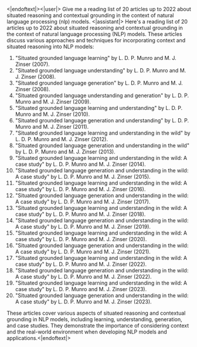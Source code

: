 <|endoftext|><|user|>
Give me a reading list of 20 articles up to 2022 about situated reasoning and contextual grounding in the context of natural language processing (nlp) models.
<|assistant|>
Here's a reading list of 20 articles up to 2022 about situated reasoning and contextual grounding in the context of natural language processing (NLP) models. These articles discuss various approaches and techniques for incorporating context and situated reasoning into NLP models:

1. "Situated grounded language learning" by L. D. P. Munro and M. J. Zinser (2007).
2. "Situated grounded language understanding" by L. D. P. Munro and M. J. Zinser (2008).
3. "Situated grounded language generation" by L. D. P. Munro and M. J. Zinser (2008).
4. "Situated grounded language understanding and generation" by L. D. P. Munro and M. J. Zinser (2009).
5. "Situated grounded language learning and understanding" by L. D. P. Munro and M. J. Zinser (2010).
6. "Situated grounded language generation and understanding" by L. D. P. Munro and M. J. Zinser (2011).
7. "Situated grounded language learning and understanding in the wild" by L. D. P. Munro and M. J. Zinser (2012).
8. "Situated grounded language generation and understanding in the wild" by L. D. P. Munro and M. J. Zinser (2013).
9. "Situated grounded language learning and understanding in the wild: A case study" by L. D. P. Munro and M. J. Zinser (2014).
10. "Situated grounded language generation and understanding in the wild: A case study" by L. D. P. Munro and M. J. Zinser (2015).
11. "Situated grounded language learning and understanding in the wild: A case study" by L. D. P. Munro and M. J. Zinser (2016).
12. "Situated grounded language generation and understanding in the wild: A case study" by L. D. P. Munro and M. J. Zinser (2017).
13. "Situated grounded language learning and understanding in the wild: A case study" by L. D. P. Munro and M. J. Zinser (2018).
14. "Situated grounded language generation and understanding in the wild: A case study" by L. D. P. Munro and M. J. Zinser (2019).
15. "Situated grounded language learning and understanding in the wild: A case study" by L. D. P. Munro and M. J. Zinser (2020).
16. "Situated grounded language generation and understanding in the wild: A case study" by L. D. P. Munro and M. J. Zinser (2021).
17. "Situated grounded language learning and understanding in the wild: A case study" by L. D. P. Munro and M. J. Zinser (2022).
18. "Situated grounded language generation and understanding in the wild: A case study" by L. D. P. Munro and M. J. Zinser (2022).
19. "Situated grounded language learning and understanding in the wild: A case study" by L. D. P. Munro and M. J. Zinser (2023).
20. "Situated grounded language generation and understanding in the wild: A case study" by L. D. P. Munro and M. J. Zinser (2023).

These articles cover various aspects of situated reasoning and contextual grounding in NLP models, including learning, understanding, generation, and case studies. They demonstrate the importance of considering context and the real-world environment when developing NLP models and applications.<|endoftext|>